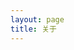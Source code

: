 ```yaml
---
layout: page
title: 关于
---
```


<script setup>
import index from './index.vue'
</script>

<index />
